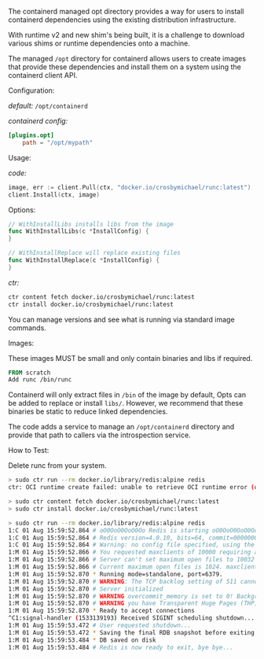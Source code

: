 The containerd managed opt directory provides a way for users to install containerd dependencies using the existing distribution infrastructure.

With runtime v2 and new shim's being built, it is a challenge to
download various shims or runtime dependencies onto a machine.

The managed `/opt` directory for containerd allows users to create images that provide these dependencies and install them on a system using the containerd client API.

Configuration:

*default:* `/opt/containerd`

*containerd config:*
```toml
[plugins.opt]
	path = "/opt/mypath"

```

Usage:

*code:*

```go
image, err := client.Pull(ctx, "docker.io/crosbymichael/runc:latest")
client.Install(ctx, image)
```

Options:

```go
// WithInstallLibs installs libs from the image
func WithInstallLibs(c *InstallConfig) {
}

// WithInstallReplace will replace existing files
func WithInstallReplace(c *InstallConfig) {
}
```

*ctr:*

```bash
ctr content fetch docker.io/crosbymichael/runc:latest
ctr install docker.io/crosbymichael/runc:latest
```

You can manage versions and see what is running via standard image commands.

Images:

These images MUST be small and only contain binaries and libs if required.

```Dockerfile
FROM scratch
Add runc /bin/runc
```

Containerd will only extract files in `/bin` of the image by default, Opts can be added to replace or install `libs/`.
However, we recommend that these binaries be static to reduce linked dependencies.

The code adds a service to manage an `/opt/containerd` directory and
provide that path to callers via the introspection service.

How to Test:

Delete runc from your system.

```bash
> sudo ctr run --rm docker.io/library/redis:alpine redis
ctr: OCI runtime create failed: unable to retrieve OCI runtime error (open /run/containerd/io.containerd.runtime.v1.linux/default/redis/log.json: no such file or directory): exec: "runc": executable file not found in $PATH: unknown

> sudo ctr content fetch docker.io/crosbymichael/runc:latest
> sudo ctr install docker.io/crosbymichael/runc:latest

> sudo ctr run --rm docker.io/library/redis:alpine redis
1:C 01 Aug 15:59:52.864 # oO0OoO0OoO0Oo Redis is starting oO0OoO0OoO0Oo
1:C 01 Aug 15:59:52.864 # Redis version=4.0.10, bits=64, commit=00000000, modified=0, pid=1, just started
1:C 01 Aug 15:59:52.864 # Warning: no config file specified, using the default config. In order to specify a config file use redis-server /path/to/redis.conf
1:M 01 Aug 15:59:52.866 # You requested maxclients of 10000 requiring at least 10032 max file descriptors.
1:M 01 Aug 15:59:52.866 # Server can't set maximum open files to 10032 because of OS error: Operation not permitted.
1:M 01 Aug 15:59:52.866 # Current maximum open files is 1024. maxclients has been reduced to 992 to compensate for low ulimit. If you need higher maxclients increase 'ulimit -n'.
1:M 01 Aug 15:59:52.870 * Running mode=standalone, port=6379.
1:M 01 Aug 15:59:52.870 # WARNING: The TCP backlog setting of 511 cannot be enforced because /proc/sys/net/core/somaxconn is set to the lower value of 128.
1:M 01 Aug 15:59:52.870 # Server initialized
1:M 01 Aug 15:59:52.870 # WARNING overcommit_memory is set to 0! Background save may fail under low memory condition. To fix this issue add 'vm.overcommit_memory = 1' to /etc/sysctl.conf and then reboot or run the command 'sysctl vm.overcommit_memory=1' for this to take effect.
1:M 01 Aug 15:59:52.870 # WARNING you have Transparent Huge Pages (THP) support enabled in your kernel. This will create latency and memory usage issues with Redis. To fix this issue run the command 'echo never > /sys/kernel/mm/transparent_hugepage/enabled' as root, and add it to your /etc/rc.local in order to retain the setting after a reboot. Redis must be restarted after THP is disabled.
1:M 01 Aug 15:59:52.870 * Ready to accept connections
^C1:signal-handler (1533139193) Received SIGINT scheduling shutdown...
1:M 01 Aug 15:59:53.472 # User requested shutdown...
1:M 01 Aug 15:59:53.472 * Saving the final RDB snapshot before exiting.
1:M 01 Aug 15:59:53.484 * DB saved on disk
1:M 01 Aug 15:59:53.484 # Redis is now ready to exit, bye bye...
```
